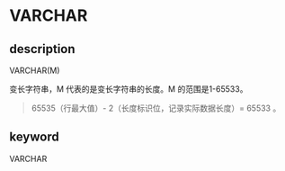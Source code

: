 # VARCHAR

## description

VARCHAR(M)

变长字符串，M 代表的是变长字符串的长度。M 的范围是1-65533。
> 65535（行最大值）- 2（长度标识位，记录实际数据长度）= 65533 。

## keyword

VARCHAR
